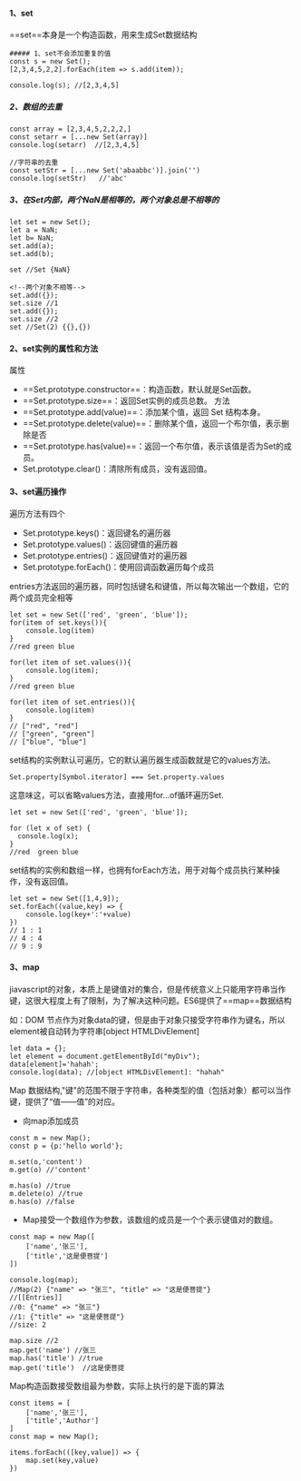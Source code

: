 #### 1、set
==set==本身是一个构造函数，用来生成Set数据结构
```
##### 1、set不会添加重复的值
const s = new Set();
[2,3,4,5,2,2].forEach(item => s.add(item));

console.log(s); //[2,3,4,5]
```
##### 2、数组的去重
```
const array = [2,3,4,5,2,2,2,]
const setarr = [...new Set(array)]
console.log(setarr)  //[2,3,4,5]

//字符串的去重
const setStr = [...new Set('abaabbc')].join('')
console.log(setStr)   //'abc'
```
##### 3、在Set内部，两个NaN是相等的，两个对象总是不相等的
```
let set = new Set();
let a = NaN;
let b= NaN;
set.add(a);
set.add(b);

set //Set {NaN}

<!--两个对象不相等-->
set.add({});
set.size //1
set.add({});
set.size //2
set //Set(2) {{},{})
```
#### 2、set实例的属性和方法
属性
- ==Set.prototype.constructor==：构造函数，默认就是Set函数。
- ==Set.prototype.size==：返回Set实例的成员总数。
方法
- ==Set.prototype.add(value)==：添加某个值，返回 Set 结构本身。
- ==Set.prototype.delete(value)==：删除某个值，返回一个布尔值，表示删除是否
- ==Set.prototype.has(value)==：返回一个布尔值，表示该值是否为Set的成员。
- Set.prototype.clear()：清除所有成员，没有返回值。
#### 3、set遍历操作
遍历方法有四个
- Set.prototype.keys()：返回键名的遍历器
- Set.prototype.values()：返回键值的遍历器
- Set.prototype.entries()：返回键值对的遍历器
- Set.prototype.forEach()：使用回调函数遍历每个成员

entries方法返回的遍历器，同时包括键名和键值，所以每次输出一个数组，它的两个成员完全相等

```
let set = new Set(['red', 'green', 'blue']);
for(item of set.keys()){
    console.log(item)
}
//red green blue

for(let item of set.values()){
    console.log(item);
}
//red green blue

for(let item of set.entries()){
    console.log(item)
}
// ["red", "red"]
// ["green", "green"]
// ["blue", "blue"]

```
set结构的实例默认可遍历，它的默认遍历器生成函数就是它的values方法。

```
Set.property[Symbol.iterator] === Set.property.values
```
这意味这，可以省略values方法，直接用for...of循环遍历Set.
```
let set = new Set(['red', 'green', 'blue']);

for (let x of set) {
  console.log(x);
}
//red  green blue
```
set结构的实例和数组一样，也拥有forEach方法，用于对每个成员执行某种操作，没有返回值。
```
let set = new Set([1,4,9]);
set.forEach((value,key) => {
    console.log(key+':'+value)
})
// 1 : 1
// 4 : 4
// 9 : 9
```
#### 3、map
jiavascript的对象，本质上是键值对的集合，但是传统意义上只能用字符串当作键，这很大程度上有了限制，为了解决这种问题。ES6提供了==map==数据结构

如：DOM 节点作为对象data的键，但是由于对象只接受字符串作为键名，所以element被自动转为字符串[object HTMLDivElement]
```
let data = {};
let element = document.getElementById("myDiv");
data[element]='hahah';
console.log(data); //[object HTMLDivElement]: "hahah"
```
Map 数据结构,"键"的范围不限于字符串，各种类型的值（包括对象）都可以当作键，提供了“值——值”的对应。

- 向map添加成员
```
const m = new Map();
const p = {p:'hello world'};

m.set(o,'content')
m.get(o) //'content'

m.has(o) //true
m.delete(o) //true
m.has(o) //false
```
- Map接受一个数组作为参数，该数组的成员是一个个表示键值对的数组。
```
const map = new Map([
    ['name','张三'],
    ['title','这是便菩提']
])

console.log(map);  
//Map(2) {"name" => "张三", "title" => "这是便菩提"}
//[[Entries]]
//0: {"name" => "张三"}
//1: {"title" => "这是便菩提"}
//size: 2

map.size //2
map.get('name') //张三
map.has('title') //true
map.get('title')  //这是便菩提
```
Map构造函数接受数组最为参数，实际上执行的是下面的算法
```
const items = [
    ['name','张三'],
    ['title','Author']
]
const map = new Map();

items.forEach(([key,value]) => {
    map.set(key,value)
})
```




